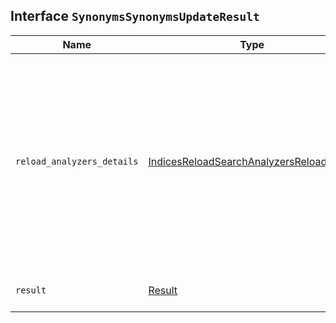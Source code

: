 ## Interface `SynonymsSynonymsUpdateResult`

| Name | Type | Description |
| - | - | - |
| `reload_analyzers_details` | [IndicesReloadSearchAnalyzersReloadResult](./IndicesReloadSearchAnalyzersReloadResult.md) | Updating synonyms in a synonym set can reload the associated analyzers in case refresh is set to true. This information is the analyzers reloading result. |
| `result` | [Result](./Result.md) | The update operation result. |
